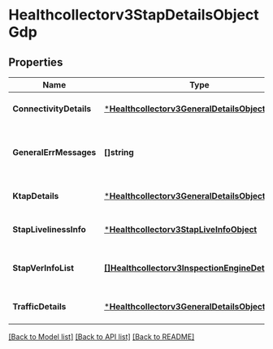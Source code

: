 # Healthcollectorv3StapDetailsObjectGdp

## Properties
Name | Type | Description | Notes
------------ | ------------- | ------------- | -------------
**ConnectivityDetails** | [***Healthcollectorv3GeneralDetailsObject**](healthcollectorv3GeneralDetailsObject.md) |  | [optional] [default to null]
**GeneralErrMessages** | **[]string** | General error messages of the S-TAP. | [optional] [default to null]
**KtapDetails** | [***Healthcollectorv3GeneralDetailsObject**](healthcollectorv3GeneralDetailsObject.md) |  | [optional] [default to null]
**StapLivelinessInfo** | [***Healthcollectorv3StapLiveInfoObject**](healthcollectorv3StapLiveInfoObject.md) |  | [optional] [default to null]
**StapVerInfoList** | [**[]Healthcollectorv3InspectionEngineDetailsGdp**](healthcollectorv3InspectionEngineDetailsGdp.md) | Inspection engine details of the S-TAP. | [optional] [default to null]
**TrafficDetails** | [***Healthcollectorv3GeneralDetailsObject**](healthcollectorv3GeneralDetailsObject.md) |  | [optional] [default to null]

[[Back to Model list]](../README.md#documentation-for-models) [[Back to API list]](../README.md#documentation-for-api-endpoints) [[Back to README]](../README.md)

